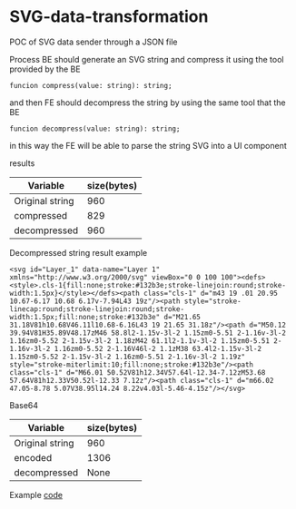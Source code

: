 # SVG-data-transformation
POC of SVG data sender through a JSON file

Process BE should generate an SVG string and compress it using the tool provided by the BE

```
funcion compress(value: string): string;
```

and then FE should decompress the string by using the same tool that the BE

```
funcion decompress(value: string): string;
```

in this way the FE will be able to parse the string SVG into a UI component

results

| Variable  | size(bytes)  |
|---|---|
| Original string  | 960  |
| compressed  | 829  |
| decompressed  | 960  |

Decompressed string result example

```
<svg id="Layer_1" data-name="Layer 1" xmlns="http://www.w3.org/2000/svg" viewBox="0 0 100 100"><defs><style>.cls-1{fill:none;stroke:#132b3e;stroke-linejoin:round;stroke-width:1.5px}</style></defs><path class="cls-1" d="m43 19 .01 20.95 10.67-6.17 10.68 6.17v-7.94L43 19z"/><path style="stroke-linecap:round;stroke-linejoin:round;stroke-width:1.5px;fill:none;stroke:#132b3e" d="M21.65 31.18V81h10.68V46.11l10.68-6.16L43 19 21.65 31.18z"/><path d="M50.12 39.94V81H35.89V48.17zM46 58.8l2-1.15v-3l-2 1.15zm0-5.51 2-1.16v-3l-2 1.16zm0-5.52 2-1.15v-3l-2 1.18zM42 61.1l2-1.1v-3l-2 1.15zm0-5.51 2-1.16v-3l-2 1.16zm0-5.52 2-1.16V46l-2 1.1zM38 63.4l2-1.15v-3l-2 1.15zm0-5.52 2-1.15v-3l-2 1.16zm0-5.51 2-1.16v-3l-2 1.19z" style="stroke-miterlimit:10;fill:none;stroke:#132b3e"/><path class="cls-1" d="M66.01 50.52V81h12.34V57.64l-12.34-7.12zM53.68 57.64V81h12.33V50.52l-12.33 7.12z"/><path class="cls-1" d="m66.02 47.05-8.78 5.07V38.95l14.24 8.22v4.03l-5.46-4.15z"/></svg>
```

Base64

| Variable  | size(bytes)  |
|---|---|
| Original string  | 960  |
| encoded  | 1306  |
| decompressed  | None  |


Example [code](./index.js)
